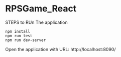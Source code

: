 # RPSGame_React

STEPS to RUn The application
```
npm install
npm run test
npm run dev-server
```

Open the application with URL: http://localhost:8090/

